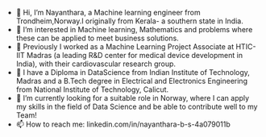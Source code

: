 - 👋 Hi, I’m Nayanthara, a Machine learning engineer from Trondheim,Norway.I originally from Kerala- a southern state in India.
- 👀 I’m interested in Machine learning, Mathematics and problems where these can be applied to meet business solutions.
- 🏢 Previously I worked as a Machine Learning Project Associate at HTIC-IIT Madras (a leading R&D center for medical device development in India), with their cardiovascular research group.
- 📖 I have a Diploma in DataScience from Indian Institute of Technology, Madras and a B.Tech degree in Electrical and Electronics Engineering from National Institute of Technology, Calicut.
- 🌱 I’m currently looking for a suitable role in Norway, where I can apply my skills in the field of Data Science and be able to contribute well to my Team!
- 📫 How to reach me: linkedin.com/in/nayanthara-b-s-4a079011b


